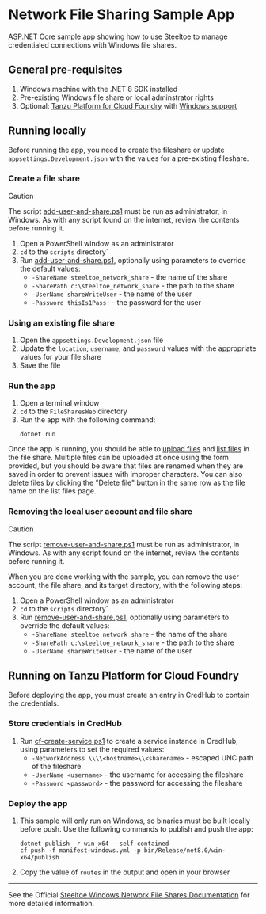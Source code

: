 # Network File Sharing Sample App

ASP.NET Core sample app showing how to use Steeltoe to manage credentialed connections with Windows file shares.

## General pre-requisites

1. Windows machine with the .NET 8 SDK installed
1. Pre-existing Windows file share or local adminstrator rights
1. Optional: [Tanzu Platform for Cloud Foundry](https://techdocs.broadcom.com/us/en/vmware-tanzu/platform/tanzu-platform-for-cloud-foundry/10-0/tpcf/concepts-overview.html)
   with [Windows support](https://techdocs.broadcom.com/us/en/vmware-tanzu/platform/tanzu-platform-for-cloud-foundry/10-0/tpcf/toc-tasw-install-index.html)

## Running locally

Before running the app, you need to create the fileshare or update `appsettings.Development.json` with the values for a pre-existing fileshare.

### Create a file share

> [!CAUTION]
> The script [add-user-and-share.ps1](../../scripts/add-user-and-share.ps1) must be run as administrator, in Windows.
> As with any script found on the internet, review the contents before running it.

1. Open a PowerShell window as an administrator
1. `cd` to the `scripts` directory`
1. Run [add-user-and-share.ps1](../../scripts/add-user-and-share.ps1), optionally using parameters to override the default values:
   * `-ShareName steeltoe_network_share` - the name of the share
   * `-SharePath c:\steeltoe_network_share` - the path to the share
   * `-UserName shareWriteUser` - the name of the user
   * `-Password thisIs1Pass!` - the password for the user

### Using an existing file share

1. Open the `appsettings.Development.json` file
1. Update the `location`, `username`, and `password` values with the appropriate values for your file share
1. Save the file

### Run the app

1. Open a terminal window
1. `cd` to the `FileSharesWeb` directory
1. Run the app with the following command:
    ```shell
    dotnet run
    ```

Once the app is running, you should be able to [upload files](https://localhost:7032/files/upload) and [list files](https://localhost:7032/files/list) in the file share.
Multiple files can be uploaded at once using the form provided, but you should be aware that files are renamed when they are saved in order to prevent issues with improper characters.
You can also delete files by clicking the "Delete file" button in the same row as the file name on the list files page.

### Removing the local user account and file share

> [!CAUTION]
> The script [remove-user-and-share.ps1](../../scripts/remove-user-and-share.ps1) must be run as administrator, in Windows.
> As with any script found on the internet, review the contents before running it.

When you are done working with the sample, you can remove the user account, the file share, and its target directory, with the following steps:

1. Open a PowerShell window as an administrator
1. `cd` to the `scripts` directory`
1. Run [remove-user-and-share.ps1](../../scripts/remove-user-and-share.ps1), optionally using parameters to override the default values:
   * `-ShareName steeltoe_network_share` - the name of the share
   * `-SharePath c:\steeltoe_network_share` - the path to the share
   * `-UserName shareWriteUser` - the name of the user

## Running on Tanzu Platform for Cloud Foundry

Before deploying the app, you must create an entry in CredHub to contain the credentials.

### Store credentials in CredHub

1. Run [cf-create-service.ps1](../../scripts/cf-create-service.ps1) to create a service instance in CredHub, using parameters to set the required values:
   * `-NetworkAddress \\\\<hostname>\\<sharename>` - escaped UNC path of the fileshare
   * `-UserName <username>` - the username for accessing the fileshare
   * `-Password <password>` - the password for accessing the fileshare

### Deploy the app

1. This sample will only run on Windows, so binaries must be built locally before push. Use the following commands to publish and push the app:
    ```shell
    dotnet publish -r win-x64 --self-contained
    cf push -f manifest-windows.yml -p bin/Release/net8.0/win-x64/publish
    ```
1. Copy the value of `routes` in the output and open in your browser

---

See the Official [Steeltoe Windows Network File Shares Documentation](https://docs.steeltoe.io/api/v4/fileshares/) for more detailed information.
